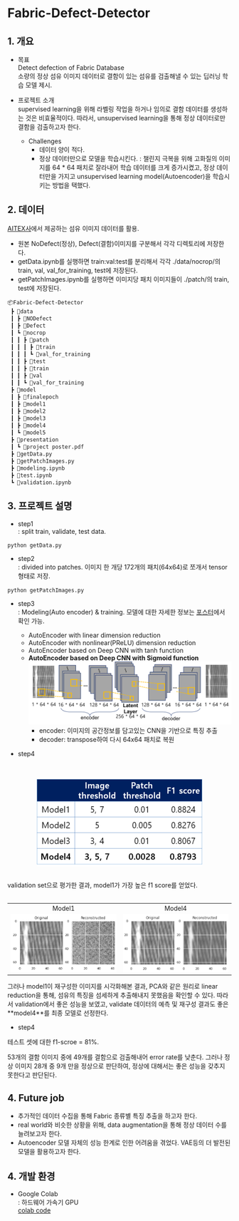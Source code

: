 # Fabric-Defect-Detector
## 1. 개요
- 목표 \
Detect defection of Fabric Database \
소량의 정상 섬유 이미지 데이터로 결함이 있는 섬유를 검출해낼 수 있는 딥러닝 학습 모델 제시.

- 프로젝트 소개 \
supervised learning을 위해 라벨링 작업을 하거나 임의로 결함 데이터를 생성하는 것은 비효율적이다. 
따라서, unsupervised learning을 통해 정상 데이터로만 결함을 검출하고자 한다.

  - Challenges
    - 데이터 양이 적다.
    - 정상 데이터만으로 모델을 학습시킨다.
  : 챌린지 극복을 위해 고화질의 이미지를 64 * 64 패치로 잘라내어 학습 데이터를 크게 증가시켰고, 정상 데이터만을 가지고 unsupervised learning model(Autoencoder)을 학습시키는 방법을 택했다.

## 2. 데이터
[AITEX사](https://www.aitex.es/afid/)에서 제공하는 섬유 이미지 데이터를 활용. 
- 원본 NoDefect(정상), Defect(결함)이미지를 구분해서 각각 디렉토리에 저장한다.
- getData.ipynb를 실행하면 train:val:test를 분리해서 각각 ./data/nocrop/의 train, val, val_for_training, test에 저장된다.
- getPatchImages.ipynb를 실행하면 이미지당 패치 이미지들이 ./patch/의 train, test에 저장된다.
```
📦Fabric-Defect-Detector
 ┣ 📂data
 ┃ ┣ 📂NODefect
 ┃ ┣ 📂Defect
 ┃ ┗ 📂nocrop
 ┃ ┃ ┣ 📂patch
 ┃ ┃ ┃ ┣ 📂train
 ┃ ┃ ┃ ┗ 📂val_for_training
 ┃ ┃ ┣ 📂test
 ┃ ┃ ┣ 📂train
 ┃ ┃ ┣ 📂val
 ┃ ┃ ┗ 📂val_for_training
 ┣ 📂model
 ┃ ┣ 📂finalepoch
 ┃ ┣ 📂model1
 ┃ ┣ 📂model2
 ┃ ┣ 📂model3
 ┃ ┣ 📂model4
 ┃ ┗ 📂model5
 ┣ 📂presentation
 ┃ ┗ 📜project poster.pdf
 ┣ 📜getData.py
 ┣ 📜getPatchImages.py
 ┣ 📜modeling.ipynb
 ┣ 📜test.ipynb
 ┗ 📜validation.ipynb
```
## 3. 프로젝트 설명
- step1 \
: split train, validate, test data.
```
python getData.py
```

- step2 \
: divided into patches. 이미지 한 개당 172개의 패치(64x64)로 쪼개서 tensor형태로 저장.
```
python getPatchImages.py
```

- step3 \
: Modeling(Auto encoder) & training. 모델에 대한 자세한 정보는 [포스터](https://github.com/2hyes/Fabric-Defect-Detector/blob/main/presentation/project%20poster.pdf)에서 확인 가능.
  - AutoEncoder with linear dimension reduction
  - AutoEncoder with nonlinear(PReLU) dimension reduction
  - AutoEncoder based on Deep CNN with tanh function
  - **AutoEncoder based on Deep CNN with Sigmoid function** \
    ![model4](./img/model-architecture.png)
    - encoder: 이미지의 공간정보를 담고있는 CNN을 기반으로 특징 추출
    - decoder: transpose하여 다시 64x64 패치로 복원

- step4 
<br>
<p align="center">
<img align="center" src="./img/val.png">
</p>
<br>
validation set으로 평가한 결과, model1가 가장 높은 f1 score를 얻었다. 
<br><br>
<table>
  <tr>
    <td align="center">Model1</td>
    <td align="center">Model4</td>
   </tr>
  <tr>
    <td><img src="./img/model1.png"></td>
    <td><img src="./img/model4.png"></td>
  </tr>
</table>

<p>그러나 model1이 재구성한 이미지를 시각화해본 결과, PCA와 같은 원리로 linear reduction을 통해, 섬유의 특징을 섬세하게 추출해내지 못했음을 확인할 수 있다.
따라서 validation에서 좋은 성능을 보였고, validate 데이터의 예측 및 재구성 결과도 좋은 **model4**를 최종 모델로 선정한다.
</p>

- step4 
<p>테스트 셋에 대한 f1-scroe = 81%. </p>
53개의 결함 이미지 중에 49개를 결함으로 검출해내어 error rate를 낮춘다. 
그러나 정상 이미지 28개 중 9개 만을 정상으로 판단하여, 정상에 대해서는 좋은 성능을 갖추지 못한다고 판단된다.

## 4. Future job
- 추가적인 데이터 수집을 통해 Fabric 종류별 특징 추출을 하고자 한다.
- real world와 비슷한 상황을 위해, data augmentation을 통해 정상 데이터 수를 늘려보고자 한다.
- Autoencoder 모델 자체의 성능 한계로 인한 어려움을 겪었다. VAE등의 더 발전된 모델을 활용하고자 한다.

## 4. 개발 환경
- Google Colab \
: 하드웨어 가속기 GPU \
[colab code](https://colab.research.google.com/drive/1-H9CfJZNQ8GDIg9eIgxabdGF-i_IitNH?usp=sharing)
